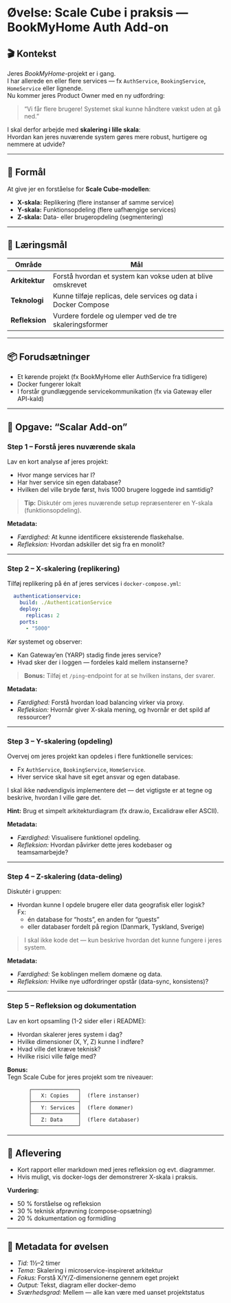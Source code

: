 # Øvelse: Scale Cube i praksis — BookMyHome Auth Add-on

## 🎬 Kontekst
Jeres *BookMyHome*-projekt er i gang.  
I har allerede en eller flere services — fx `AuthService`, `BookingService`, `HomeService` eller lignende.  
Nu kommer jeres Product Owner med en ny udfordring:

> “Vi får flere brugere! Systemet skal kunne håndtere vækst uden at gå ned.”  

I skal derfor arbejde med **skalering i lille skala**:  
Hvordan kan jeres nuværende system gøres mere robust, hurtigere og nemmere at udvide?

---

## 🎯 Formål
At give jer en forståelse for **Scale Cube-modellen**:
- **X-skala:** Replikering (flere instanser af samme service)
- **Y-skala:** Funktionsopdeling (flere uafhængige services)
- **Z-skala:** Data- eller brugeropdeling (segmentering)

---

## 🧩 Læringsmål
| Område | Mål |
|--------|-----|
| **Arkitektur** | Forstå hvordan et system kan vokse uden at blive omskrevet |
| **Teknologi** | Kunne tilføje replicas, dele services og data i Docker Compose |
| **Refleksion** | Vurdere fordele og ulemper ved de tre skaleringsformer |

---

## 📦 Forudsætninger
- Et kørende projekt (fx BookMyHome eller AuthService fra tidligere)
- Docker fungerer lokalt
- I forstår grundlæggende servicekommunikation (fx via Gateway eller API-kald)

---

## 🧱 Opgave: “Scalar Add-on”

### Step 1 – Forstå jeres nuværende skala
Lav en kort analyse af jeres projekt:
- Hvor mange services har I?  
- Har hver service sin egen database?  
- Hvilken del ville bryde først, hvis 1000 brugere loggede ind samtidig?

> **Tip:** Diskutér om jeres nuværende setup repræsenterer en Y-skala (funktionsopdeling).

**Metadata:**  
- *Færdighed:* At kunne identificere eksisterende flaskehalse.  
- *Refleksion:* Hvordan adskiller det sig fra en monolit?

---

### Step 2 – X-skalering (replikering)
Tilføj replikering på én af jeres services i `docker-compose.yml`:

```yaml
  authenticationservice:
    build: ./AuthenticationService
    deploy:
      replicas: 2
    ports:
      - "5000"
```

Kør systemet og observer:
- Kan Gateway’en (YARP) stadig finde jeres service?  
- Hvad sker der i loggen — fordeles kald mellem instanserne?

> **Bonus:** Tilføj et `/ping`-endpoint for at se hvilken instans, der svarer.

**Metadata:**  
- *Færdighed:* Forstå hvordan load balancing virker via proxy.  
- *Refleksion:* Hvornår giver X-skala mening, og hvornår er det spild af ressourcer?

---

### Step 3 – Y-skalering (opdeling)
Overvej om jeres projekt kan opdeles i flere funktionelle services:
- Fx `AuthService`, `BookingService`, `HomeService`.  
- Hver service skal have sit eget ansvar og egen database.  

I skal ikke nødvendigvis implementere det — det vigtigste er at tegne og beskrive, hvordan I ville gøre det.

**Hint:** Brug et simpelt arkitekturdiagram (fx draw.io, Excalidraw eller ASCII).  

**Metadata:**  
- *Færdighed:* Visualisere funktionel opdeling.  
- *Refleksion:* Hvordan påvirker dette jeres kodebaser og teamsamarbejde?

---

### Step 4 – Z-skalering (data-deling)
Diskutér i gruppen:
- Hvordan kunne I opdele brugere eller data geografisk eller logisk?  
  Fx:
  - én database for “hosts”, en anden for “guests”  
  - eller databaser fordelt på region (Danmark, Tyskland, Sverige)

> I skal ikke kode det — kun beskrive hvordan det kunne fungere i jeres system.

**Metadata:**  
- *Færdighed:* Se koblingen mellem domæne og data.  
- *Refleksion:* Hvilke nye udfordringer opstår (data-sync, konsistens)?

---

### Step 5 – Refleksion og dokumentation
Lav en kort opsamling (1-2 sider eller i README):
- Hvordan skalerer jeres system i dag?  
- Hvilke dimensioner (X, Y, Z) kunne I indføre?  
- Hvad ville det kræve teknisk?  
- Hvilke risici ville følge med?

**Bonus:**  
Tegn Scale Cube for jeres projekt som tre niveauer:
```
       ┌───────────────┐
       │   X: Copies   │  (flere instanser)
       ├───────────────┤
       │   Y: Services │  (flere domæner)
       ├───────────────┤
       │   Z: Data     │  (flere databaser)
       └───────────────┘
```

---

## 💬 Aflevering
- Kort rapport eller markdown med jeres refleksion og evt. diagrammer.  
- Hvis muligt, vis docker-logs der demonstrerer X-skala i praksis.  

**Vurdering:**  
- 50 % forståelse og refleksion  
- 30 % teknisk afprøvning (compose-opsætning)  
- 20 % dokumentation og formidling

---

## 🔎 Metadata for øvelsen
- *Tid:* 1½–2 timer  
- *Tema:* Skalering i microservice-inspireret arkitektur  
- *Fokus:* Forstå X/Y/Z-dimensionerne gennem eget projekt  
- *Output:* Tekst, diagram eller docker-demo  
- *Sværhedsgrad:* Mellem — alle kan være med uanset projektstatus
